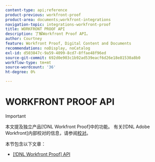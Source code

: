 ```yaml
---
content-type: api;reference
product-previous: workfront-proof
product-area: documents;workfront-integrations
navigation-topic: integrations-workfront-proof
title: WORKFRONT PROOF API
description: 了解Workfront Proof API。
author: Courtney
feature: Workfront Proof, Digital Content and Documents
recommendations: noDisplay, noCatalog
exl-id: d503847c-9a59-4099-8cd7-8ffae48f96ed
source-git-commit: 692d0e903c1b92ad539eacf6d26e18e81530a8b0
workflow-type: tm+mt
source-wordcount: '36'
ht-degree: 0%

---
```


# WORKFRONT PROOF API

>[!IMPORTANT]
>
>本文提及独立产品[!DNL Workfront Proof]中的功能。 有关[!DNL Adobe Workfront]内部校对的信息，请参阅[校对](../../../review-and-approve-work/proofing/proofing.md)。

本节包含以下文章：

* [&#x200B; [!DNL Workfront Proof] API](../../../workfront-proof/wp-integrations/api/workfront-proof-api.md)
